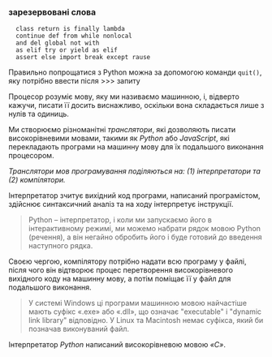 
### зарезервовані слова

``` pyton
  class return is finally lambda
  continue def from while nonlocal
  and del global not with
  as elif try or yield as elif
  assert else import break except rause
```

Правильно попрощатися з Python можна за допомогою команди
``quit()``, яку потрібно ввести після >>> запиту

Процесор розуміє мову, яку ми називаємо машинною, і, відверто кажучи, писати її досить виснажливо,
оскільки вона складається лише з нулів та одиниць.

Ми створюємо різноманітні *транслятори*, які дозволяють писати високорівневими мовами,
такими як *Python* або *JavaScript*, які перекладають програми на машинну мову для їх подальшого виконання процесором.

_Транслятори мов програмування поділяються на: (1) інтерпретатори та (2) компілятори._

Інтерпретатор зчитує вихідний код програми, написаний програмістом, здійснює синтаксичний аналіз та на ходу інтерпретує інструкції. 
> Python – інтерпретатор, і коли ми запускаємо його в інтерактивному режимі, ми можемо набрати рядок мовою Python (речення), а
він негайно обробить його і буде готовий до введення наступного рядка.

Своєю чергою, компілятору потрібно надати всю програму у файлі, після чого він відтворює процес перетворення високорівневого
вихідного коду на машинну мову, а потім поміщає її у файл для подальшого виконання.

> У системі Windows ці програми машинною мовою найчастіше мають суфікс «.exe» або «.dll», що означає "executable" і "dynamic link library" відповідно.
> У Linux та Macintosh немає суфікса, який би позначав виконуваний файл.

Інтерпретатор *Python* написаний високорівневою мовою *«C»*.









